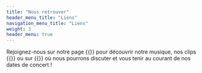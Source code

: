 ```yaml
---
title: "Nous retrouver"
header_menu_title: "Liens"
navigation_menu_title: "Liens"
weight: 3
header_menu: true
---
```


Rejoignez-nous sur notre page {{<extlink icon="fa-brands fa-bandcamp" text="Bandcamp" href="https://nouvellesrouges.bandcamp.com">}} pour découvrir notre musique, nos clips {{<extlink icon="fa-brands fa-youtube" text="Youtube" href="https://youtube.com">}} ou sur {{<extlink icon="fa-brands fa-signal-messenger" text="Signal" href="https://signal.group/#CjQKIBh2GaTdkMwmXURz57Jyr9VWuUmI8Yq2QajNyYf9LMdzEhBj-ozlAdt8jsshJs4x3gQS">}} où nous pourrons discuter et vous tenir au courant de nos dates de concert !
